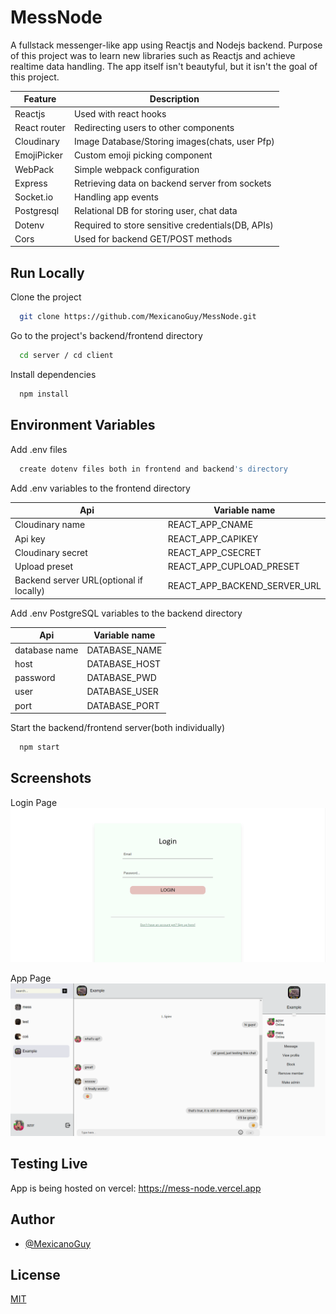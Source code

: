 
# MessNode

A fullstack messenger-like app using Reactjs and Nodejs backend.
Purpose of this project was to learn new libraries such as Reactjs and achieve realtime data handling.
The app itself isn't beautyful, but it isn't the goal of this project.

| Feature             | Description                                                                |
| ----------------- | ------------------------------------------------------------------ |
| Reactjs | Used with react hooks |
| React router | Redirecting users to other components |
| Cloudinary | Image Database/Storing images(chats, user Pfp) |
| EmojiPicker | Custom emoji picking component |
| WebPack | Simple webpack configuration |
| Express | Retrieving data on backend server from sockets |
| Socket.io | Handling app events |
| Postgresql | Relational DB for storing user, chat data |
| Dotenv | Required to store sensitive credentials(DB, APIs) |
| Cors | Used for backend GET/POST methods |


## Run Locally

Clone the project

```bash
  git clone https://github.com/MexicanoGuy/MessNode.git
```

Go to the project's backend/frontend directory

```bash
  cd server / cd client
```

Install dependencies

```bash
  npm install
```
## Environment Variables

Add .env files

```bash
  create dotenv files both in frontend and backend's directory
```

Add .env variables to the frontend directory

| Api            | Variable name    |
| ----------------- | ------------------------------------------------------------------ |
| Cloudinary name | REACT_APP_CNAME |
| Api key | REACT_APP_CAPIKEY |
| Cloudinary secret | REACT_APP_CSECRET |
| Upload preset | REACT_APP_CUPLOAD_PRESET |
| Backend server URL(optional if locally) | REACT_APP_BACKEND_SERVER_URL |

Add .env PostgreSQL variables to the backend directory

| Api            | Variable name    |
| ----------------- | ------------------------------------------------------------------ |
| database name | DATABASE_NAME |
| host | DATABASE_HOST |
| password | DATABASE_PWD |
| user | DATABASE_USER |
| port | DATABASE_PORT |

Start the backend/frontend server(both individually)

```bash
  npm start
```


## Screenshots

Login Page
![No screenshot](/client/src/img/screenshot1.png?raw=true "Image Error")

App Page
![No screenshot](/client/src/img/screenshot2.png?raw=true "Image Error")
## Testing Live

App is being hosted on vercel: https://mess-node.vercel.app
## Author

- [@MexicanoGuy](https://www.github.com/MexicanoGuy)


## License

[MIT](https://choosealicense.com/licenses/mit/)

